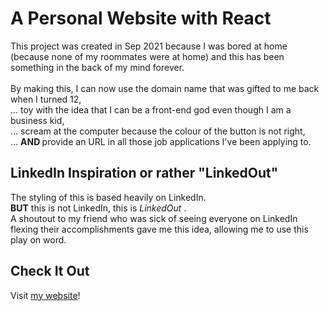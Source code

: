 # A Personal Website with React

This project was created in Sep 2021 because I was bored at home (because none of my roommates were at home) and this has been something in the back of my mind forever. 
<br>
<br>
By making this, I can now use the domain name that was gifted to me back when I turned 12, <br>
... toy with the idea that I can be a front-end god even though I am a business kid, <br>
... scream at the computer because the colour of the button is not right, <br>
... <b> AND </b> provide an URL in all those job applications I've been applying to.

## LinkedIn Inspiration or rather "LinkedOut"

The styling of this is based heavily on LinkedIn. <br>
<b>BUT</b> this is not LinkedIn, this is <i> LinkedOut </i>. <br>
A shoutout to my friend who was sick of seeing everyone on LinkedIn flexing their accomplishments gave me this idea, allowing me to use this play on word. 

## Check It Out

Visit [my website](https://reneechiu.com/)!
